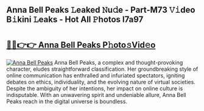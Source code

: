 ## Anna Bell Peaks 𝙻eaked 𝙽u𝚍e - Part-M73 𝚅𝚒deo B𝚒kini 𝙻eaks - Hot All 𝙿hotos l7a97

# <h2><a href="http://ld21wq.urlbe.top/?page=Anna+Bell+Peaks">🔗🔗👉👉 Anna Bell Peaks P𝚑oto𝚜Vid𝚎o</a></h2>

[![Anna Bell Peaks](https://i.imgur.com/eBuTRDB.gif)](http://ld21wq.urlbe.top/?page=Anna+Bell+Peaks)
Anna Bell Peaks, a complex and thought-provoking character, eludes straightforward classification. Her groundbreaking style of online communication has enthralled and infuriated spectators, igniting debates on ethics, individuality, and the evolving nature of virtual societies. Despite the ambiguity of her intentions, her impact on online culture is indisputable. With an unwavering spirit and undeniable allure, Anna Bell Peaks reach in the digital universe is boundless.

